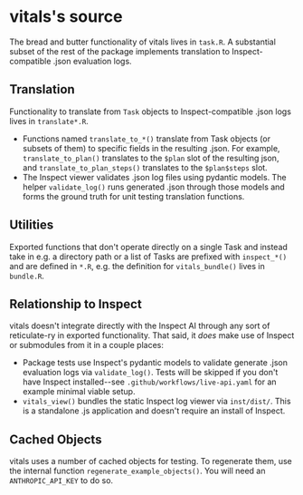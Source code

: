 # vitals's source

The bread and butter functionality of vitals lives in `task.R`. A substantial subset of the rest of the package implements translation to Inspect-compatible .json evaluation logs.

## Translation

Functionality to translate from `Task` objects to Inspect-compatible .json logs lives in `translate*.R`.

* Functions named `translate_to_*()` translate from Task objects (or subsets of them) to specific fields in the resulting .json. For example, `translate_to_plan()` translates to the `$plan` slot of the resulting json, and `translate_to_plan_steps()` translates to the `$plan$steps` slot.
* The Inspect viewer validates .json log files using pydantic models. The helper `validate_log()` runs generated .json through those models and forms the ground truth for unit testing translation functions.

## Utilities

Exported functions that don't operate directly on a single Task and instead take in e.g. a directory path or a list of Tasks are prefixed with `inspect_*()` and are defined in `*.R`, e.g. the definition for `vitals_bundle()` lives in `bundle.R`.

## Relationship to Inspect

vitals doesn't integrate directly with the Inspect AI through any sort of reticulate-ry in exported functionality. That said, it _does_ make use of Inspect or submodules from it in a couple places:

* Package tests use Inspect's pydantic models to validate generate .json evaluation logs via `validate_log()`. Tests will be skipped if you don't have Inspect installed--see `.github/workflows/live-api.yaml` for an example minimal viable setup.
* `vitals_view()` bundles the static Inspect log viewer via `inst/dist/`. This is a standalone .js application and doesn't require an install of Inspect.

## Cached Objects

vitals uses a number of cached objects for testing. To regenerate them, use the internal function `regenerate_example_objects()`. You will need an `ANTHROPIC_API_KEY` to do so.
